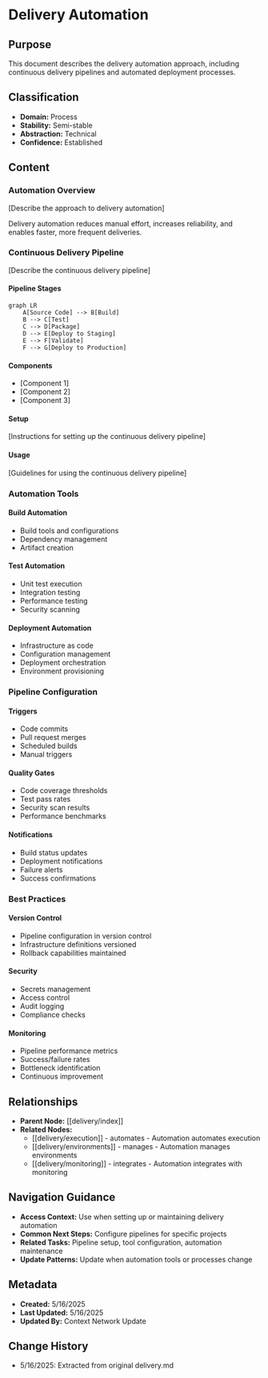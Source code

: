 # Delivery Automation

## Purpose
This document describes the delivery automation approach, including continuous delivery pipelines and automated deployment processes.

## Classification
- **Domain:** Process
- **Stability:** Semi-stable
- **Abstraction:** Technical
- **Confidence:** Established

## Content

### Automation Overview

[Describe the approach to delivery automation]

Delivery automation reduces manual effort, increases reliability, and enables faster, more frequent deliveries.

### Continuous Delivery Pipeline

[Describe the continuous delivery pipeline]

#### Pipeline Stages

```mermaid
graph LR
    A[Source Code] --> B[Build]
    B --> C[Test]
    C --> D[Package]
    D --> E[Deploy to Staging]
    E --> F[Validate]
    F --> G[Deploy to Production]
```

#### Components
- [Component 1]
- [Component 2]
- [Component 3]

#### Setup
[Instructions for setting up the continuous delivery pipeline]

#### Usage
[Guidelines for using the continuous delivery pipeline]

### Automation Tools

#### Build Automation
- Build tools and configurations
- Dependency management
- Artifact creation

#### Test Automation
- Unit test execution
- Integration testing
- Performance testing
- Security scanning

#### Deployment Automation
- Infrastructure as code
- Configuration management
- Deployment orchestration
- Environment provisioning

### Pipeline Configuration

#### Triggers
- Code commits
- Pull request merges
- Scheduled builds
- Manual triggers

#### Quality Gates
- Code coverage thresholds
- Test pass rates
- Security scan results
- Performance benchmarks

#### Notifications
- Build status updates
- Deployment notifications
- Failure alerts
- Success confirmations

### Best Practices

#### Version Control
- Pipeline configuration in version control
- Infrastructure definitions versioned
- Rollback capabilities maintained

#### Security
- Secrets management
- Access control
- Audit logging
- Compliance checks

#### Monitoring
- Pipeline performance metrics
- Success/failure rates
- Bottleneck identification
- Continuous improvement

## Relationships
- **Parent Node:** [[delivery/index]]
- **Related Nodes:**
  - [[delivery/execution]] - automates - Automation automates execution
  - [[delivery/environments]] - manages - Automation manages environments
  - [[delivery/monitoring]] - integrates - Automation integrates with monitoring

## Navigation Guidance
- **Access Context:** Use when setting up or maintaining delivery automation
- **Common Next Steps:** Configure pipelines for specific projects
- **Related Tasks:** Pipeline setup, tool configuration, automation maintenance
- **Update Patterns:** Update when automation tools or processes change

## Metadata
- **Created:** 5/16/2025
- **Last Updated:** 5/16/2025
- **Updated By:** Context Network Update

## Change History
- 5/16/2025: Extracted from original delivery.md